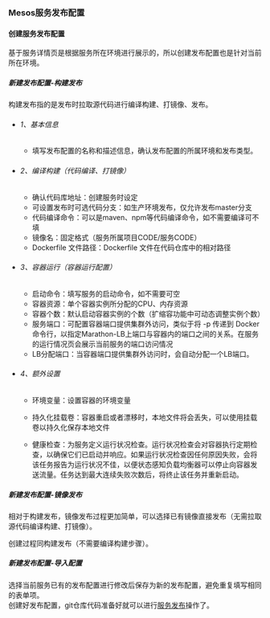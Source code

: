 ### Mesos服务发布配置

#### 创建服务发布配置
基于服务详情页是根据服务所在环境进行展示的，所以创建发布配置也是针对当前所在环境。

##### 新建发布配置-构建发布
构建发布指的是发布时拉取源代码进行编译构建、打镜像、发布。

- ###### 1、基本信息  
    - 填写发布配置的名称和描述信息，确认发布配置的所属环境和发布类型。

- ###### 2、编译构建（代码编译、打镜像）
    - 确认代码库地址：创建服务时设定
    - 可设置发布时可选代码分支：如生产环境发布，仅允许发布master分支
    - 代码编译命令：可以是maven、npm等代码编译命令，如不需要编译可不填
    - 镜像名：固定格式（服务所属项目CODE/服务CODE）
    - Dockerfile 文件路径：Dockerfile 文件在代码仓库中的相对路径

- ###### 3、容器运行（容器运行配置）
    - 启动命令：填写服务的启动命令，如不需要可空
    - 容器资源：单个容器实例所分配的CPU、内存资源
    - 容器个数：默认启动容器实例的个数（扩缩容功能中可动态调整实例个数）
    - 服务端口：可配置容器端口提供集群外访问，类似于将 -p 传递到 Docker 命令行，以指定Marathon-LB上端口与容器内的端口之间的关系。在服务的运行情况页会展示当前服务的端口访问情况
    - LB分配端口：当容器端口提供集群外访问时，会自动分配一个LB端口。

- ###### 4、额外设置
    - 环境变量：设置容器的环境变量
    
    - 持久化挂载卷：容器重启或者漂移时，本地文件将会丢失，可以使用挂载卷以持久化保存本地文件
    
    - 健康检查：为服务定义运行状况检查。运行状况检查会对容器执行定期检查，以确保它们已启动并响应。如果运行状况检查因任何原因失败，会将该任务报告为运行状况不佳，以便状态感知负载均衡器可以停止向容器发送流量。任务达到最大连续失败次数后，将终止该任务并重新启动。
  


##### 新建发布配置-镜像发布
相对于构建发布，镜像发布过程更加简单，可以选择已有镜像直接发布（无需拉取源代码编译构建、打镜像）。

创建过程同构建发布（不需要编译构建步骤）。


##### 新建发布配置-导入配置
选择当前服务已有的发布配置进行修改后保存为新的发布配置，避免重复填写相同的表单项。
<br/>
创建好发布配置，git仓库代码准备好就可以进行[服务发布](../function/deploy.md)操作了。


